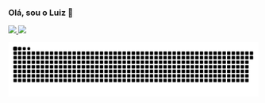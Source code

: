 ### Olá, sou o Luiz 👋
<a href="https://github.com/rafaballerini">
  <img height="180em" src="https://github-readme-stats.vercel.app/api?username=LuizReis-dev&show_icons=true&theme=dark&include_all_commits=true&count_private=true"/>
  <img height="180em" src="https://github-readme-stats.vercel.app/api/top-langs/?username=LuizReis-dev&layout=compact&langs_count=7&theme=dark"/>
</div>

![Snake animation](https://github.com/LuizReis-dev/LuizReis-dev/blob/output/github-contribution-grid-snake.svg)
